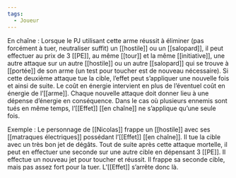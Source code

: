 ```yaml
---
tags:
  - Joueur
---
```

En chaîne : 
	Lorsque le PJ utilisant cette arme réussit à éliminer (pas forcément à tuer, neutraliser suffit) un [[hostile]] ou un [[salopard]], il peut effectuer au prix de 3 [[PE]], au même [[tour]] et la même [[initiative]], une autre attaque sur un autre [[hostile]] ou un autre [[salopard]] qui se trouve à [[portée]] de son arme (un test pour toucher est de nouveau nécessaire). Si cette deuxième attaque tue la cible, l’effet peut s’appliquer une nouvelle fois et ainsi de suite. Le coût en énergie intervient en plus de l’éventuel coût en énergie de l’[[arme]]. Chaque nouvelle attaque doit donner lieu à une dépense d’énergie en conséquence. Dans le cas où plusieurs ennemis sont tués en même temps, l’[[Effet]] [[en chaîne]] ne s’applique qu’une seule fois. 

Exemple : 
	Le personnage de [[Nicolas]] frappe un [[hostile]] avec ses [[matraques électriques]] possédant l’[[Effet]] [[en chaîne]]. Il tue la cible avec un très bon jet de dégâts. Tout de suite après cette attaque mortelle, il peut en effectuer une seconde sur une autre cible en dépensant 3 [[PE]]. Il effectue un nouveau jet pour toucher et réussit. Il frappe sa seconde cible, mais pas assez fort pour la tuer. L’[[Effet]] s’arrête donc là.